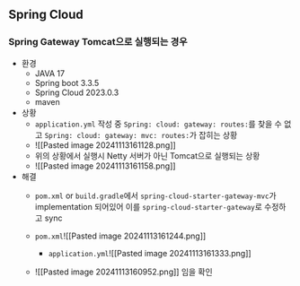 ## Spring Cloud 

### Spring Gateway Tomcat으로 실행되는 경우
- 환경
	- JAVA 17
	- Spring boot 3.3.5
	- Spring Cloud 2023.0.3
	- maven
- 상황
	- `application.yml` 작성 중 `Spring: cloud: gateway: routes:`를 찾을 수 없고 `Spring: cloud: gateway: mvc: routes:`가 잡히는 상황
	- ![[Pasted image 20241113161128.png]]
	- 위의 상황에서 실행시 Netty 서버가 아닌 Tomcat으로 실행되는 상황
	- ![[Pasted image 20241113161158.png]]
- 해결
	- `pom.xml` or `build.gradle`에서 `spring-cloud-starter-gateway-mvc`가 implementation 되어있어 이를 `spring-cloud-starter-gateway`로 수정하고 sync
	- `pom.xml`![[Pasted image 20241113161244.png]]
		- `application.yml`![[Pasted image 20241113161333.png]]
 
	- ![[Pasted image 20241113160952.png]] 임을 확인